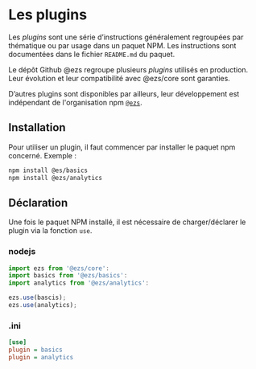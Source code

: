 # Les plugins

Les _plugins_ sont une série d’instructions généralement regroupées par
thématique ou par usage dans un paquet NPM.
Les instructions sont documentées dans le fichier `README.md` du paquet.

Le dépôt Github @ezs regroupe plusieurs _plugins_ utilisés en production. Leur
évolution et leur compatibilité avec @ezs/core sont garanties.

D’autres plugins sont disponibles par ailleurs, leur développement est
indépendant de l'organisation npm [`@ezs`](https://www.npmjs.com/org/ezs).

## Installation

Pour utiliser un plugin, il faut commencer par installer le paquet npm concerné.
Exemple :

```bash
npm install @es/basics
npm install @ezs/analytics
```

## Déclaration

Une fois le paquet NPM installé, il est nécessaire de charger/déclarer le plugin
via la fonction `use`.

### nodejs

```js
import ezs from '@ezs/core':
import basics from '@ezs/basics':
import analytics from '@ezs/analytics':

ezs.use(bascis);
ezs.use(analytics);
```

### .ini

```ini
[use]
plugin = basics
plugin = analytics
```

